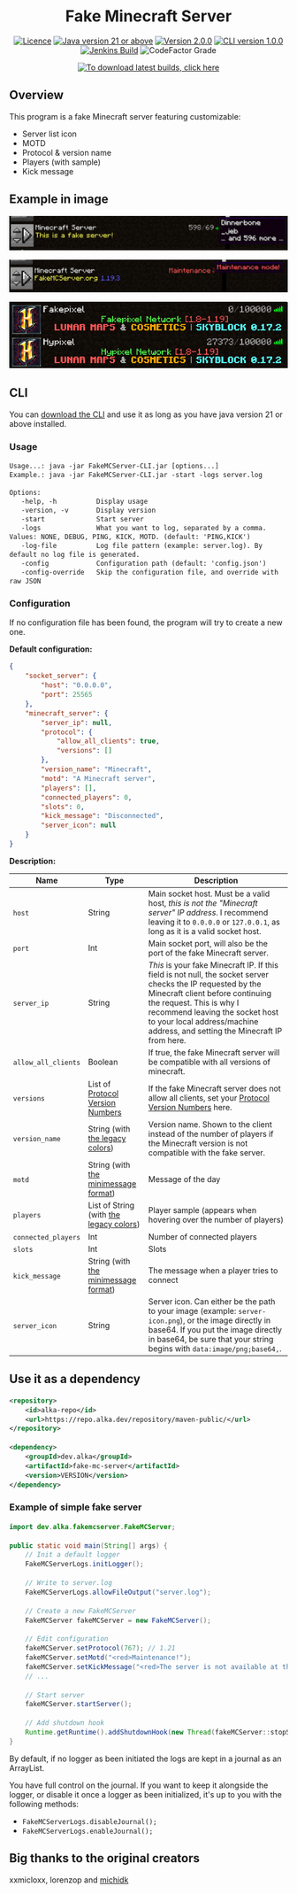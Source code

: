 <h1 align="center">Fake Minecraft Server</h1>

<div align="center">

[![Licence](https://img.shields.io/github/license/alkanife/fake-mc-server?style=flat-square)](LICENSE)
[![Java version 21 or above](https://img.shields.io/badge/Java-21%2B-blueviolet?style=flat-square)](pom.xml)
[![Version 2.0.0](https://img.shields.io/badge/Version-2.0.0-blue?style=flat-square)](pom.xml)
[![CLI version 1.0.0](https://img.shields.io/badge/CLI_version-1.0.0-blue?style=flat-square)](pom.xml)
[![Jenkins Build](https://img.shields.io/jenkins/build?jobUrl=https%3A%2F%2Fjenkins.alka.dev%2Fjob%2Ffake-mc-server%2F&style=flat-square)](https://jenkins.alka.dev/job/fake-mc-server/)
![CodeFactor Grade](https://img.shields.io/codefactor/grade/github/alkanife/fake-mc-server?style=flat-square)

[![To download latest builds, click here](https://img.shields.io/badge/%3E%20To%20download%20latest%20builds%2C%20click%20here!%20%3C-green?style=for-the-badge)](https://jenkins.alka.dev/job/fake-mc-server/)

</div>

## Overview
This program is a fake Minecraft server featuring customizable:
- Server list icon
- MOTD
- Protocol & version name
- Players (with sample)
- Kick message

## Example in image
![Example1](.images/1.png)

![Example2](.images/2.png)

![Example3](.images/3.png)

## CLI
You can [download the CLI](https://jenkins.alka.dev/job/fake-mc-server/) and use it as long as you have java version 21 or above installed.

### Usage
````
Usage...: java -jar FakeMCServer-CLI.jar [options...]
Example.: java -jar FakeMCServer-CLI.jar -start -logs server.log

Options:
   -help, -h          Display usage
   -version, -v       Display version
   -start             Start server
   -logs              What you want to log, separated by a comma. Values: NONE, DEBUG, PING, KICK, MOTD. (default: 'PING,KICK')
   -log-file          Log file pattern (example: server.log). By default no log file is generated.
   -config            Configuration path (default: 'config.json')
   -config-override   Skip the configuration file, and override with raw JSON
````

### Configuration
If no configuration file has been found, the program will try to create a new one.

**Default configuration:**
````json
{
    "socket_server": {
        "host": "0.0.0.0",
        "port": 25565
    },
    "minecraft_server": {
        "server_ip": null,
        "protocol": {
            "allow_all_clients": true,
            "versions": []
        },
        "version_name": "Minecraft",
        "motd": "A Minecraft server",
        "players": [],
        "connected_players": 0,
        "slots": 0,
        "kick_message": "Disconnected",
        "server_icon": null
    }
}
````

**Description:**

| Name                | Type                                                                                    | Description                                                                                                                                                                                                                                                                                  |
|---------------------|-----------------------------------------------------------------------------------------|----------------------------------------------------------------------------------------------------------------------------------------------------------------------------------------------------------------------------------------------------------------------------------------------|
| `host`              | String                                                                                  | Main socket host. Must be a valid host, *this is not the "Minecraft server" IP address*. I recommend leaving it to `0.0.0.0` or `127.0.0.1`, as long as it is a valid socket host.                                                                                                           |
| `port`              | Int                                                                                     | Main socket port, will also be the port of the fake Minecraft server.                                                                                                                                                                                                                        |
| `server_ip`         | String                                                                                  | *This* is your fake Minecraft IP. If this field is not null, the socket server checks the IP requested by the Minecraft client before continuing the request. This is why I recommend leaving the socket host to your local address/machine address, and setting the Minecraft IP from here. |
| `allow_all_clients` | Boolean                                                                                 | If true, the fake Minecraft server will be compatible with all versions of minecraft.                                                                                                                                                                                                        |
| `versions`          | List of [Protocol Version Numbers](https://wiki.vg/Protocol_version_numbers)            | If the fake Minecraft server does not allow all clients, set your [Protocol Version Numbers](https://wiki.vg/Protocol_version_numbers) here.                                                                                                                                                 |
| `version_name`      | String (with [the legacy colors](https://minecraft.wiki/w/Formatting_codes))            | Version name. Shown to the client instead of the number of players if the Minecraft version is not compatible with the fake server.                                                                                                                                                          |
| `motd`              | String (with [the minimessage format](https://docs.advntr.dev/minimessage/format.html)) | Message of the day                                                                                                                                                                                                                                                                           |
| `players`           | List of String (with [the legacy colors](https://minecraft.wiki/w/Formatting_codes))    | Player sample (appears when hovering over the number of players)                                                                                                                                                                                                                             |
| `connected_players` | Int                                                                                     | Number of connected players                                                                                                                                                                                                                                                                  |
| `slots`             | Int                                                                                     | Slots                                                                                                                                                                                                                                                                                        |
| `kick_message`      | String (with [the minimessage format](https://docs.advntr.dev/minimessage/format.html)) | The message when a player tries to connect                                                                                                                                                                                                                                                   |
| `server_icon`       | String                                                                                  | Server icon. Can either be the path to your image (example: `server-icon.png`), or the image directly in base64. If you put the image directly in base64, be sure that your string begins with `data:image/png;base64,`.                                                                     |

## Use it as a dependency
````xml
<repository>
    <id>alka-repo</id>
    <url>https://repo.alka.dev/repository/maven-public/</url>
</repository>

<dependency>
    <groupId>dev.alka</groupId>
    <artifactId>fake-mc-server</artifactId>
    <version>VERSION</version>
</dependency>
````

### Example of simple fake server

````java
import dev.alka.fakemcserver.FakeMCServer;

public static void main(String[] args) {
    // Init a default logger
    FakeMCServerLogs.initLogger();

    // Write to server.log
    FakeMCServerLogs.allowFileOutput("server.log");

    // Create a new FakeMCServer
    FakeMCServer fakeMCServer = new FakeMCServer();

    // Edit configuration
    fakeMCServer.setProtocol(767); // 1.21
    fakeMCServer.setMotd("<red>Maintenance!");
    fakeMCServer.setKickMessage("<red>The server is not available at this moment, sorry!");
    // ...

    // Start server
    fakeMCServer.startServer();

    // Add shutdown hook
    Runtime.getRuntime().addShutdownHook(new Thread(fakeMCServer::stopServer, "Shutdown hook"));
}
````

By default, if no logger as been initiated the logs are kept in a journal as an ArrayList.

You have full control on the journal. If you want to keep it alongside the logger, or disable it once a logger as been initialized, it's up to you with the following methods:
- `FakeMCServerLogs.disableJournal();`
- `FakeMCServerLogs.enableJournal();`

## Big thanks to the original creators
xxmicloxx, lorenzop and [michidk](https://github.com/michidk)
